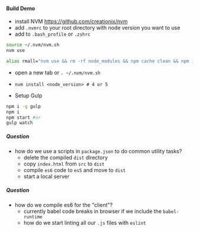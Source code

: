 #### Build Demo

- install NVM https://github.com/creationix/nvm
- add `.nvmrc` to your root directory with node version you want to use
- add to `.bash_profile` or `.zshrc`
```sh
source ~/.nvm/nvm.sh
nvm use

alias rmall="nvm use && rm -rf node_modules && npm cache clean && npm i"
```
- open a new tab or `. ~/.nvm/nvm.sh`
- `nvm install <node_version> # 4 or 5`

- Setup Gulp
```sh
npm i -g gulp
npm i
npm start #or
gulp watch
```

##### Question
- how do we use a scripts in `package.json` to do common utility tasks?
  - delete the compiled `dist` directory
  - copy `index.html` from `src` to `dist`
  - compile `es6` code to `es5` and move to `dist`
  - start a local server

##### Question
- how do we compile es6 for the "client"?
  - currently babel code breaks in browser if we include the `babel-runtime`
  - how do we start linting all our `.js` files with `eslint`
